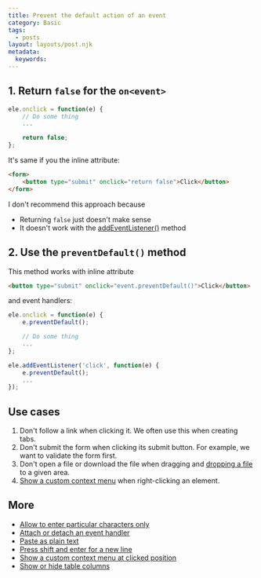 ```yaml
---
title: Prevent the default action of an event
category: Basic
tags:
  - posts
layout: layouts/post.njk
metadata:
  keywords:
---
```


## 1. Return `false` for the `on<event>`

```js
ele.onclick = function(e) {
    // Do some thing
    ...

    return false;
};
```

It's same if you the inline attribute:

```html
<form>
    <button type="submit" onclick="return false">Click</button>
</form>
```

I don't recommend this approach because

* Returning `false` just doesn't make sense
* It doesn't work with the [addEventListener()](/attach-or-detach-an-event-handler) method

## 2. Use the `preventDefault()` method

This method works with inline attribute

```html
<button type="submit" onclick="event.preventDefault()">Click</button>
```

and event handlers:

```js
ele.onclick = function(e) {
    e.preventDefault();

    // Do some thing
    ...
};

ele.addEventListener('click', function(e) {
    e.preventDefault();
    ...
});
```

## Use cases

1. Don't follow a link when clicking it. We often use this when creating tabs.
2. Don't submit the form when clicking its submit button. For example, we want to validate the form first.
3. Don't open a file or download the file when dragging and [dropping a file](/highlight-an-element-when-dragging-a-file-over-it) to a given area.
4. [Show a custom context menu](/show-a-custom-context-menu-at-clicked-position) when right-clicking an element.

## More

* [Allow to enter particular characters only](/allow-to-enter-particular-characters-only)
* [Attach or detach an event handler](/attach-or-detach-an-event-handler)
* [Paste as plain text](/paste-as-plain-text)
* [Press shift and enter for a new line](/press-shift-and-enter-for-a-new-line)
* [Show a custom context menu at clicked position](/show-a-custom-context-menu-at-clicked-position)
* [Show or hide table columns](/show-or-hide-table-columns)